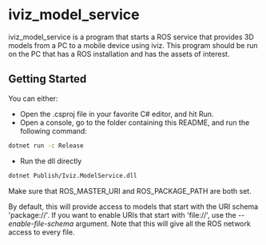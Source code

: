 # iviz_model_service

iviz_model_service is a program that starts a ROS service that provides 3D models from a PC to a mobile device using iviz.
This program should be run on the PC that has a ROS installation and has the assets of interest.

## Getting Started

You can either:
* Open the .csproj file in your favorite C# editor, and hit Run.
* Open a console, go to the folder containing this README, and run the following command:
```bash
dotnet run -c Release
```
* Run the dll directly
```bash
dotnet Publish/Iviz.ModelService.dll
```
Make sure that ROS_MASTER_URI and ROS_PACKAGE_PATH are both set.

By default, this will provide access to models that start with the URI schema 'package://'.
If you want to enable URIs that start with 'file://', use the _--enable-file-schema_ argument.
Note that this will give all the ROS network access to every file. 
